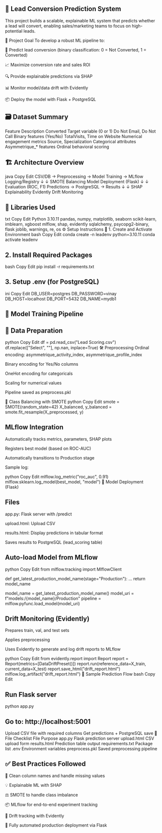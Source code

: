 ## 🚀 Lead Conversion Prediction System
This project builds a scalable, explainable ML system that predicts whether a lead will convert, enabling sales/marketing teams to focus on high-potential leads.

📌 Project Goal
To develop a robust ML pipeline to:

🎯 Predict lead conversion (binary classification: 0 = Not Converted, 1 = Converted)

📈 Maximize conversion rate and sales ROI

🔍 Provide explainable predictions via SHAP

📊 Monitor model/data drift with Evidently

📦 Deploy the model with Flask + PostgreSQL

## 🗃️ Dataset Summary
Feature	Description
Converted	Target variable (0 or 1)
Do Not Email, Do Not Call	Binary features (Yes/No)
TotalVisits, Time on Website	Numerical engagement metrics
Source, Specialization	Categorical attributes
Asymmetrique_* features	Ordinal behavioral scoring

## 🏗️ Architecture Overview
java
Copy
Edit
CSV/DB → Preprocessing → Model Training → MLflow Logging/Registry
         ↓                                     ↓
    SMOTE Balancing                     Model Deployment (Flask)
         ↓                                     ↓
     Evaluation (ROC, F1)       Predictions → PostgreSQL → Results
         ↓                                     ↓
    SHAP Explainability             Evidently Drift Monitoring
## 🧰 Libraries Used
txt
Copy
Edit
Python 3.10.11
pandas, numpy, matplotlib, seaborn
scikit-learn, imblearn, xgboost
mlflow, shap, evidently
sqlalchemy, psycopg2-binary, flask
joblib, warnings, re, os
⚙️ Setup Instructions
🔧 1. Create and Activate Environment
bash
Copy
Edit
conda create -n leadenv python=3.10.11
conda activate leadenv
## 2. Install Required Packages
bash
Copy
Edit
pip install -r requirements.txt
## 3. Setup .env (for PostgreSQL)
ini
Copy
Edit
DB_USER=postgres
DB_PASSWORD=vinay
DB_HOST=localhost
DB_PORT=5432
DB_NAME=mydb1
##  🧪 Model Training Pipeline
## 📂 Data Preparation
python
Copy
Edit
df = pd.read_csv("Lead Scoring.csv")
df.replace(["Select", ""], np.nan, inplace=True)
🛠️ Preprocessing
Ordinal encoding: asymmetrique_activity_index, asymmetrique_profile_index

Binary encoding for Yes/No columns

OneHot encoding for categoricals

Scaling for numerical values

Pipeline saved as preprocess.pkl

🧪 Class Balancing with SMOTE
python
Copy
Edit
smote = SMOTE(random_state=42)
X_balanced, y_balanced = smote.fit_resample(X_preprocessed, y)
##  MLflow Integration
Automatically tracks metrics, parameters, SHAP plots

Registers best model (based on ROC-AUC)

Automatically transitions to Production stage

Sample log:

python
Copy
Edit
mlflow.log_metric("roc_auc", 0.91)
mlflow.sklearn.log_model(best_model, "model")
🤖 Model Deployment (Flask)
## Files
app.py: Flask server with /predict

upload.html: Upload CSV

results.html: Display predictions in tabular format

Saves results to PostgreSQL (lead_scoring table)

## Auto-load Model from MLflow
python
Copy
Edit
from mlflow.tracking import MlflowClient

def get_latest_production_model_name(stage="Production"):
    ...
    return model_name

model_name = get_latest_production_model_name()
model_uri = f"models:/{model_name}/Production"
pipeline = mlflow.pyfunc.load_model(model_uri)
## Drift Monitoring (Evidently)
Prepares train, val, and test sets

Applies preprocessing

Uses Evidently to generate and log drift reports to MLflow

python
Copy
Edit
from evidently.report import Report
report = Report(metrics=[DataDriftPreset()])
report.run(reference_data=X_train, current_data=X_test)
report.save_html("drift_report.html")
mlflow.log_artifact("drift_report.html")
🧪 Sample Prediction Flow
bash
Copy
Edit
## Run Flask server
python app.py

## Go to: http://localhost:5001
 Upload CSV file with required columns
 Get predictions + PostgreSQL save
 📄 File Checklist
File	Purpose
app.py	Flask prediction server
upload.html	CSV upload form
results.html	Prediction table output
requirements.txt	Package list
.env	Environment variables
preprocess.pkl	Saved preprocessing pipeline

## ✅ Best Practices Followed
🧼 Clean column names and handle missing values

💡 Explainable ML with SHAP

⚖️ SMOTE to handle class imbalance

📦 MLflow for end-to-end experiment tracking

🧠 Drift tracking with Evidently

🚀 Fully automated production deployment via Flask
